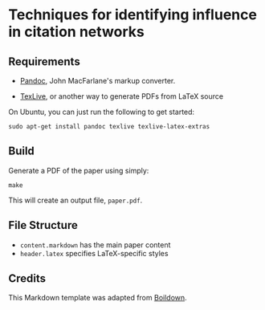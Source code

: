 # Techniques for identifying influence in citation networks

## Requirements

-   [Pandoc](http://johnmacfarlane.net/pandoc/), John MacFarlane's markup
    converter.

-   [TexLive](http://www.tug.org/texlive/), or another way to generate PDFs
    from LaTeX source

On Ubuntu, you can just run the following to get started:

    sudo apt-get install pandoc texlive texlive-latex-extras

## Build

Generate a PDF of the paper using simply:

    make

This will create an output file, `paper.pdf`.

## File Structure

-   `content.markdown` has the main paper content
-   `header.latex` specifies LaTeX-specific styles

## Credits

This Markdown template was adapted from
[Boildown](https://github.com/Pringley/boildown).
